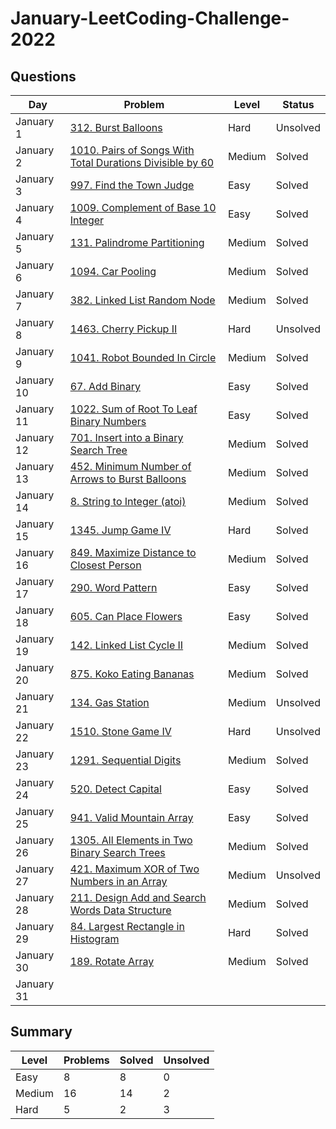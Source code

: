 # January-LeetCoding-Challenge-2022

## Questions
| Day | Problem | Level | Status |
| --- | --- | --- | --- |
| January 1 | [312. Burst Balloons](https://leetcode.com/problems/burst-balloons/) | Hard | Unsolved |
| January 2 | [1010. Pairs of Songs With Total Durations Divisible by 60](https://leetcode.com/problems/pairs-of-songs-with-total-durations-divisible-by-60/) | Medium | Solved |
| January 3 | [997. Find the Town Judge](https://leetcode.com/problems/find-the-town-judge/) | Easy | Solved |
| January 4 | [1009. Complement of Base 10 Integer](https://leetcode.com/problems/complement-of-base-10-integer/) | Easy | Solved |
| January 5 | [131. Palindrome Partitioning](https://leetcode.com/problems/palindrome-partitioning/) | Medium | Solved |
| January 6 | [1094. Car Pooling](https://leetcode.com/problems/car-pooling/) | Medium | Solved|
| January 7 | [382. Linked List Random Node](https://leetcode.com/problems/linked-list-random-node/) | Medium | Solved |
| January 8 | [1463. Cherry Pickup II](https://leetcode.com/problems/cherry-pickup-ii/) | Hard | Unsolved |
| January 9 | [1041. Robot Bounded In Circle](https://leetcode.com/problems/robot-bounded-in-circle/) | Medium | Solved |
| January 10 | [67. Add Binary](https://leetcode.com/problems/add-binary/) | Easy | Solved |
| January 11 | [1022. Sum of Root To Leaf Binary Numbers](https://leetcode.com/problems/sum-of-root-to-leaf-binary-numbers/) | Easy | Solved |
| January 12 | [701. Insert into a Binary Search Tree](https://leetcode.com/problems/insert-into-a-binary-search-tree/) | Medium | Solved |
| January 13 | [452. Minimum Number of Arrows to Burst Balloons](https://leetcode.com/problems/minimum-number-of-arrows-to-burst-balloons/) | Medium | Solved |
| January 14 | [8. String to Integer (atoi)](https://leetcode.com/problems/string-to-integer-atoi/) | Medium | Solved |
| January 15 | [1345. Jump Game IV](https://leetcode.com/problems/jump-game-iv/) | Hard | Solved |
| January 16 | [849. Maximize Distance to Closest Person](https://leetcode.com/problems/maximize-distance-to-closest-person/) | Medium | Solved |
| January 17 | [290. Word Pattern](https://leetcode.com/problems/word-pattern/) | Easy | Solved |
| January 18 | [605. Can Place Flowers](https://leetcode.com/problems/can-place-flowers/) | Easy | Solved |
| January 19 | [142. Linked List Cycle II](https://leetcode.com/problems/linked-list-cycle-ii/) | Medium | Solved |
| January 20 | [875. Koko Eating Bananas](https://leetcode.com/problems/koko-eating-bananas/) | Medium | Solved |
| January 21 | [134. Gas Station](https://leetcode.com/problems/gas-station/) | Medium | Unsolved |
| January 22 | [1510. Stone Game IV](https://leetcode.com/problems/stone-game-iv/) | Hard | Unsolved |
| January 23 | [1291. Sequential Digits](https://leetcode.com/problems/sequential-digits/) | Medium | Solved |
| January 24 | [520. Detect Capital](https://leetcode.com/problems/detect-capital/) | Easy | Solved |
| January 25 | [941. Valid Mountain Array](https://leetcode.com/problems/valid-mountain-array/) | Easy | Solved |
| January 26 | [1305. All Elements in Two Binary Search Trees](https://leetcode.com/problems/all-elements-in-two-binary-search-trees/) | Medium | Solved |
| January 27 | [421. Maximum XOR of Two Numbers in an Array](https://leetcode.com/problems/maximum-xor-of-two-numbers-in-an-array/) | Medium | Unsolved |
| January 28 | [211. Design Add and Search Words Data Structure](https://leetcode.com/problems/design-add-and-search-words-data-structure/) | Medium | Solved |
| January 29 | [84. Largest Rectangle in Histogram](https://leetcode.com/problems/largest-rectangle-in-histogram/) | Hard | Solved |
| January 30 | [189. Rotate Array](https://leetcode.com/problems/rotate-array/) | Medium | Solved |
| January 31 | []() | | |

## Summary
| Level  | Problems | Solved | Unsolved |
| ---    | --- | --- | --- |
| Easy   | 8 | 8 | 0 |
| Medium | 16 | 14 | 2 |
| Hard   | 5 | 2 | 3 |
